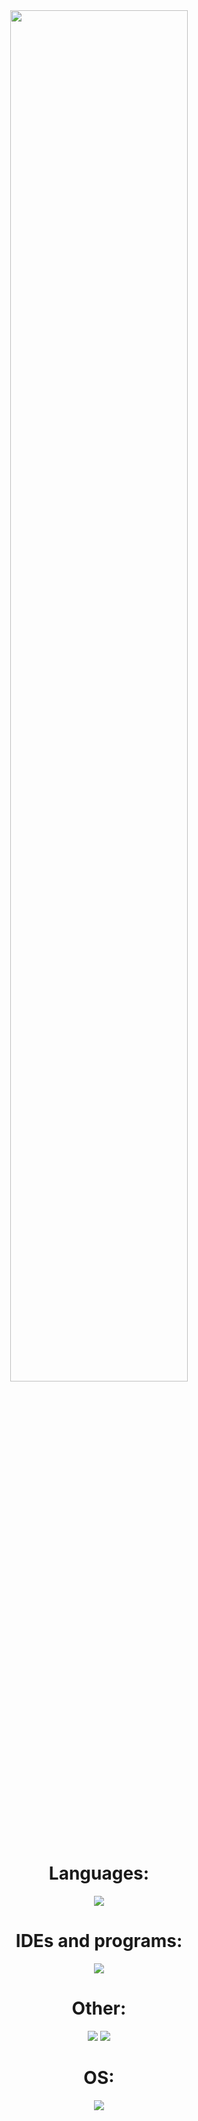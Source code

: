 <div align="center" style="width=100%">
    <a href="https://wakatime.com/@b1c25f74-0bce-4dc9-bd10-50b9bb1f9d05">
        <img src="https://wakatime.com/badge/user/b1c25f74-0bce-4dc9-bd10-50b9bb1f9d05.svg" width=75% />
    </a>
    <br>
    <h1>
        Languages:
    </h1>
    <img src="https://skillicons.dev/icons?i=cs,java,js,lua,py,css,html,md&theme=dark">
    <h1>
        IDEs and programs:
    </h1>
    <img src="https://skillicons.dev/icons?i=idea,pycharm,webstorm,ps,pr,androidstudio,robloxstudio,unity,visualstudio,vscode&theme=dark&perline=5">
    <h1>
        Other:
    </h1>
    <img src="https://skillicons.dev/icons?i=arduino,discord,bots,figma,firebase,gcp,git&theme=dark">
    <img src="https://skillicons.dev/icons?i=github,nestjs,qt,sqlite,stackoverflow,sublime&theme=dark">
    <h1>
        OS:
    </h1>
    <img src="https://skillicons.dev/icons?i=windows&theme=dark">
</div>
